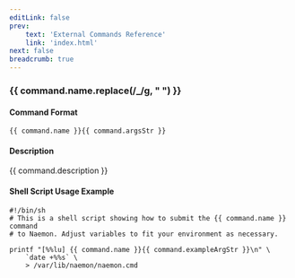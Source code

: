 ```yaml
---
editLink: false
prev:
    text: 'External Commands Reference'
    link: 'index.html'
next: false
breadcrumb: true
---
```


<script setup>
const command = {"args":[{"name":"host_name","type":"host"},{"name":"persistent","type":"bool"},{"name":"author","type":"str"},{"name":"comment","type":"str"}],"name":"ADD_HOST_COMMENT","description":"This command is used to add a comment for the specified host.  If you work with other administrators, you may find it useful to share information about a host that is having problems if more than one of you may be working on it.  If you do not check the 'persistent' option, the comment will be automatically be deleted at the the next program restarted.","classes":["host","comment"],"argsStr":";host_name;persistent;author;comment","exampleArgStr":";host1;1;naemonadmin;This is an example comment."};
</script>

<h3>{{ command.name.replace(/_/g, " ") }}</h3>

#### Command Format

`{{ command.name }}{{ command.argsStr }}`

#### Description

{{ command.description }}

#### Shell Script Usage Example

```sh-vue
#!/bin/sh
# This is a shell script showing how to submit the {{ command.name }} command
# to Naemon. Adjust variables to fit your environment as necessary.

printf "[%%lu] {{ command.name }}{{ command.exampleArgStr }}\n" \
    `date +%%s` \
    > /var/lib/naemon/naemon.cmd
```
